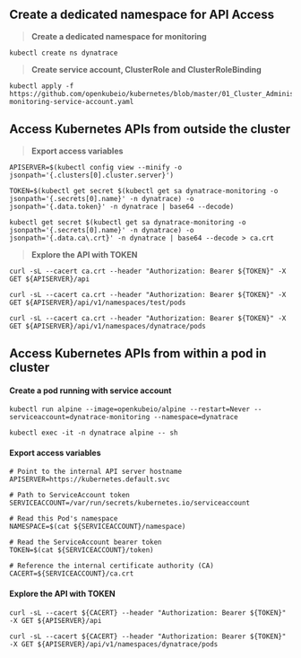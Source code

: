## Create a dedicated namespace for API Access

> **Create a dedicated namespace for monitoring**
``` 
kubectl create ns dynatrace
```
> **Create service account, ClusterRole and ClusterRoleBinding**
```
kubectl apply -f https://github.com/openkubeio/kubernetes/blob/master/01_Cluster_Administration/Api_Access/kubernetes-monitoring-service-account.yaml
```



## Access Kubernetes  APIs from outside the cluster

> **Export access variables**
```
APISERVER=$(kubectl config view --minify -o jsonpath='{.clusters[0].cluster.server}')

TOKEN=$(kubectl get secret $(kubectl get sa dynatrace-monitoring -o jsonpath='{.secrets[0].name}' -n dynatrace) -o jsonpath='{.data.token}' -n dynatrace | base64 --decode)

kubectl get secret $(kubectl get sa dynatrace-monitoring -o jsonpath='{.secrets[0].name}' -n dynatrace) -o jsonpath='{.data.ca\.crt}' -n dynatrace | base64 --decode > ca.crt
```
> **Explore the API with TOKEN**
```
curl -sL --cacert ca.crt --header "Authorization: Bearer ${TOKEN}" -X GET ${APISERVER}/api

curl -sL --cacert ca.crt --header "Authorization: Bearer ${TOKEN}" -X GET ${APISERVER}/api/v1/namespaces/test/pods

curl -sL --cacert ca.crt --header "Authorization: Bearer ${TOKEN}" -X GET ${APISERVER}/api/v1/namespaces/dynatrace/pods
```



## Access Kubernetes  APIs from within a pod in cluster

#### Create a pod running with service account
```
kubectl run alpine --image=openkubeio/alpine --restart=Never --serviceaccount=dynatrace-monitoring --namespace=dynatrace 

kubectl exec -it -n dynatrace alpine -- sh 
```
#### Export access variables
```
# Point to the internal API server hostname
APISERVER=https://kubernetes.default.svc

# Path to ServiceAccount token
SERVICEACCOUNT=/var/run/secrets/kubernetes.io/serviceaccount

# Read this Pod's namespace
NAMESPACE=$(cat ${SERVICEACCOUNT}/namespace)

# Read the ServiceAccount bearer token
TOKEN=$(cat ${SERVICEACCOUNT}/token)

# Reference the internal certificate authority (CA)
CACERT=${SERVICEACCOUNT}/ca.crt
```
#### Explore the API with TOKEN
```
curl -sL --cacert ${CACERT} --header "Authorization: Bearer ${TOKEN}" -X GET ${APISERVER}/api

curl -sL --cacert ${CACERT} --header "Authorization: Bearer ${TOKEN}" -X GET ${APISERVER}/api/v1/namespaces/dynatrace/pods
```
 
